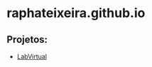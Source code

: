 # raphateixeira.github.io

## Projetos:

- [LabVirtual](https://raphateixeira.github.io/LabVirtual/)
